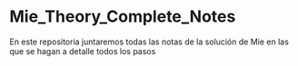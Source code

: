# Mie_Theory_Complete_Notes
En este repositoria juntaremos todas las notas de la solución de Mie en las que se hagan a detalle todos los pasos
